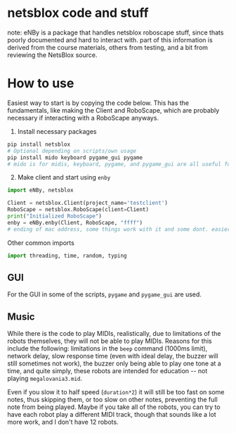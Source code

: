 # netsblox code and stuff

note: eNBy is a package that handles netsblox roboscape stuff, since thats poorly documented and hard to interact with.
part of this information is derived from the course materials, others from testing, and a bit from reviewing the NetsBlox source.

# How to use
Easiest way to start is by copying the code below. This has the fundamentals, like making the Client and RoboScape, which are probably necessary if interacting with a RoboScape anyways.

1. Install necessary packages
```sh
pip install netsblox
# Optional depending on scripts/own usage
pip install mido keyboard pygame_gui pygame
# mido is for midis, keyboard, pygame, and pygame_gui are all useful for making a GUI.
```

2. Make client and start using `enby`
```py
import eNBy, netsblox

Client = netsblox.Client(project_name='testclient')
RoboScape = netsblox.RoboScape(client=Client)
print("Initialized RoboScape")
enby = eNBy.enby(Client, RoboScape, "ffff")
# ending of mac address, some things work with it and some dont. easier to just put full mac there but whatever
```

Other common imports
```py
import threading, time, random, typing
```

## GUI
For the GUI in some of the scripts, `pygame` and `pygame_gui` are used.

## Music
While there is the code to play MIDIs, realistically, due to limitations of the robots themselves, they will not be able to play MIDIs. Reasons for this include the following: limitations in the `beep` command (1000ms limit), network delay, slow response time (even with ideal delay, the buzzer will still sometimes not work), the buzzer only being able to play one tone at a time, and quite simply, these robots are intended for education -- not playing `megalovania3.mid`.

Even if you slow it to half speed (`duration*2`) it will still be too fast on some notes, thus skipping them, or too slow on other notes, preventing the full note from being played. Maybe if you take all of the robots, you can try to have each robot play a different MIDI track, though that sounds like a lot more work, and I don't have 12 robots.